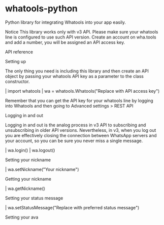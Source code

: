 # whatools-python
Python library for integrating Whatools into your app easily.

Notice
This library works only with v3 API. Please make sure your whatools line is configured to use such API version.
Create an account on wha.tools and add a number, you will be assigned an API access key.


API reference

Setting up

The only thing you need is including this library and then create an API object by passing 
your whatools API key as a parameter to the class constructor.

| import whatools
| wa = whatools.Whatools("Replace with API access key")

Remember that you can get the API key for your whatools line by logging into Whatools and then going to Advanced settings > REST API

Logging in and out

Logging in and out is the analog process in v3 API to subscribing and unsubscribing in older API versions.
 Nevertheless, in v3, when you log out you are effectively closing the connection between
WhatsApp servers and your account, so you can be sure you never miss a single message.

| wa.login()
| wa.logout()

Setting your nickname

| wa.setNickname("Your nickname")

Getting your nickname

| wa.getNickname()

Setting your status message

| wa.setStatusMessage("Replace with preferred status message")

Setting your ava

